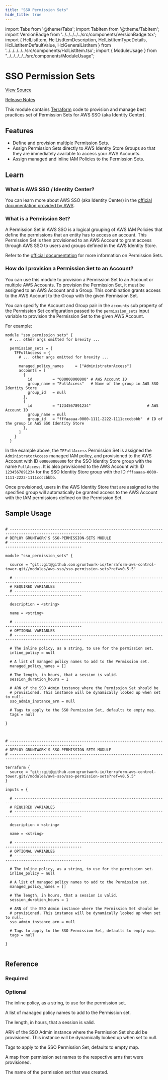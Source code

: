 ```yaml
---
title: "SSO Permission Sets"
hide_title: true
---
```


import Tabs from '@theme/Tabs';
import TabItem from '@theme/TabItem';
import VersionBadge from '../../../../../src/components/VersionBadge.tsx';
import { HclListItem, HclListItemDescription, HclListItemTypeDetails, HclListItemDefaultValue, HclGeneralListItem } from '../../../../../src/components/HclListItem.tsx';
import { ModuleUsage } from "../../../../../src/components/ModuleUsage";

<VersionBadge repoTitle="Control Tower" version="0.5.5" />

# SSO Permission Sets

<a href="https://github.com/gruntwork-io/terraform-aws-control-tower/tree/v0.5.5/modules/aws-sso/sso-permission-sets" className="link-button" title="View the source code for this module in GitHub.">View Source</a>

<a href="https://github.com/gruntwork-io/terraform-aws-control-tower/releases?q=sso-permission-sets" className="link-button" title="Release notes for only versions which impacted this module.">Release Notes</a>

This module contains [Terraform](https://www.terraform.io) code to provision and manage best practices set of Permission Sets for AWS SSO (aka Identity Center).

## Features

*   Define and provision multiple Permission Sets.
*   Assign Permission Sets directly to AWS Identity Store Groups so that they are immediately available to access your AWS
    Accounts.
*   Assign managed and inline IAM Policies to the Permission Sets.

## Learn

### What is AWS SSO / Identity Center?

You can learn more about AWS SSO (aka Identity Center) in the [official documentation provided by
AWS](https://docs.aws.amazon.com/singlesignon/latest/userguide/what-is.html).

### What is a Permission Set?

A Permission Set in AWS SSO is a logical grouping of AWS IAM Policies that define the permissions that an entity has to
access an account. This Permission Set is then provisioned to an AWS Account to grant access through AWS SSO to users
and groups defined in the AWS Identity Store.

Refer to the [official
documentation](https://docs.aws.amazon.com/singlesignon/latest/userguide/permissionsetsconcept.html) for more
information on Permission Sets.

### How do I provision a Permission Set to an Account?

You can use this module to provision a Permission Set to an Account or multiple AWS Accounts. To provision the
Permission Set, it must be assigned to an AWS Account and a Group. This combination grants access to the AWS Account to
the Group with the given Permission Set.

You can specify the Account and Group pair in the `accounts` sub property of the Permission Set configuration passed to
the `permission_sets` input variable to provision the Permission Set to the given AWS Account.

For example:

```hcl
module "sso_permission_sets" {
  # ... other args omitted for brevity ...

  permission_sets = {
    TFFullAccess = {
      # ... other args omitted for brevity ...

      managed_policy_names     = ["AdministratorAccess"]
      accounts = [
        {
          id         = "000000000000" # AWS Account ID
          group_name = "FullAccess"   # Name of the group in AWS SSO Identity Store
          group_id   = null
        },
        {
          id         = "1234567891234"                         # AWS Account ID
          group_name = null
          group_id   = "fffaaaaa-0000-1111-2222-1111ccccbbbb"  # ID of the group in AWS SSO Identity Store
        },
      ]
    }
  }
```

In the example above, the `TFFullAccess` Permission Set is assigned the `AdministratorAccess` managed IAM policy, and
provisioned to the AWS Account with ID `000000000000` for the SSO Identity Store group with the name `FullAccess`. It is
also provisioned to the AWS Account with ID `1234567891234` for the SSO Identity Store group with the ID
`fffaaaaa-0000-1111-2222-1111ccccbbbb`.

Once provisioned, users in the AWS Identity Store that are assigned to the specified group will automatically be granted
access to the AWS Account with the IAM permissions defined on the Permission Set.

## Sample Usage

<Tabs>
<TabItem value="terraform" label="Terraform" default>

```hcl title="main.tf"

# ------------------------------------------------------------------------------------------------------
# DEPLOY GRUNTWORK'S SSO-PERMISSION-SETS MODULE
# ------------------------------------------------------------------------------------------------------

module "sso_permission_sets" {

  source = "git::git@github.com:gruntwork-io/terraform-aws-control-tower.git//modules/aws-sso/sso-permission-sets?ref=v0.5.5"

  # ----------------------------------------------------------------------------------------------------
  # REQUIRED VARIABLES
  # ----------------------------------------------------------------------------------------------------

  description = <string>

  name = <string>

  # ----------------------------------------------------------------------------------------------------
  # OPTIONAL VARIABLES
  # ----------------------------------------------------------------------------------------------------

  # The inline policy, as a string, to use for the permission set.
  inline_policy = null

  # A list of managed policy names to add to the Permission set.
  managed_policy_names = []

  # The length, in hours, that a session is valid.
  session_duration_hours = 1

  # ARN of the SSO Admin instance where the Permission Set should be
  # provisioned. This instance will be dynamically looked up when set to null.
  sso_admin_instance_arn = null

  # Tags to apply to the SSO Permission Set, defaults to empty map.
  tags = null

}


```

</TabItem>
<TabItem value="terragrunt" label="Terragrunt" default>

```hcl title="terragrunt.hcl"

# ------------------------------------------------------------------------------------------------------
# DEPLOY GRUNTWORK'S SSO-PERMISSION-SETS MODULE
# ------------------------------------------------------------------------------------------------------

terraform {
  source = "git::git@github.com:gruntwork-io/terraform-aws-control-tower.git//modules/aws-sso/sso-permission-sets?ref=v0.5.5"
}

inputs = {

  # ----------------------------------------------------------------------------------------------------
  # REQUIRED VARIABLES
  # ----------------------------------------------------------------------------------------------------

  description = <string>

  name = <string>

  # ----------------------------------------------------------------------------------------------------
  # OPTIONAL VARIABLES
  # ----------------------------------------------------------------------------------------------------

  # The inline policy, as a string, to use for the permission set.
  inline_policy = null

  # A list of managed policy names to add to the Permission set.
  managed_policy_names = []

  # The length, in hours, that a session is valid.
  session_duration_hours = 1

  # ARN of the SSO Admin instance where the Permission Set should be
  # provisioned. This instance will be dynamically looked up when set to null.
  sso_admin_instance_arn = null

  # Tags to apply to the SSO Permission Set, defaults to empty map.
  tags = null

}


```

</TabItem>
</Tabs>




## Reference

<Tabs>
<TabItem value="inputs" label="Inputs" default>

### Required

<HclListItem name="description" requirement="required" type="string">
</HclListItem>

<HclListItem name="name" requirement="required" type="string">
</HclListItem>

### Optional

<HclListItem name="inline_policy" requirement="optional" type="string">
<HclListItemDescription>

The inline policy, as a string, to use for the permission set.

</HclListItemDescription>
<HclListItemDefaultValue defaultValue="null"/>
</HclListItem>

<HclListItem name="managed_policy_names" requirement="optional" type="list(string)">
<HclListItemDescription>

A list of managed policy names to add to the Permission set.

</HclListItemDescription>
<HclListItemDefaultValue defaultValue="[]"/>
</HclListItem>

<HclListItem name="session_duration_hours" requirement="optional" type="number">
<HclListItemDescription>

The length, in hours, that a session is valid.

</HclListItemDescription>
<HclListItemDefaultValue defaultValue="1"/>
</HclListItem>

<HclListItem name="sso_admin_instance_arn" requirement="optional" type="string">
<HclListItemDescription>

ARN of the SSO Admin instance where the Permission Set should be provisioned. This instance will be dynamically looked up when set to null.

</HclListItemDescription>
<HclListItemDefaultValue defaultValue="null"/>
</HclListItem>

<HclListItem name="tags" requirement="optional" type="map(string)">
<HclListItemDescription>

Tags to apply to the SSO Permission Set, defaults to empty map.

</HclListItemDescription>
<HclListItemDefaultValue defaultValue="null"/>
</HclListItem>

</TabItem>
<TabItem value="outputs" label="Outputs">

<HclListItem name="arn">
<HclListItemDescription>

A map from permission set names to the respective arns that were provisioned.

</HclListItemDescription>
</HclListItem>

<HclListItem name="name">
<HclListItemDescription>

The name of the permission set that was created.

</HclListItemDescription>
</HclListItem>

</TabItem>
</Tabs>


<!-- ##DOCS-SOURCER-START
{
  "originalSources": [
    "https://github.com/gruntwork-io/terraform-aws-control-tower/tree/v0.5.5/modules/sso-permission-sets/readme.md",
    "https://github.com/gruntwork-io/terraform-aws-control-tower/tree/v0.5.5/modules/sso-permission-sets/variables.tf",
    "https://github.com/gruntwork-io/terraform-aws-control-tower/tree/v0.5.5/modules/sso-permission-sets/outputs.tf"
  ],
  "sourcePlugin": "module-catalog-api",
  "hash": "28ac0384bfdbf23f8ceba142842d6406"
}
##DOCS-SOURCER-END -->
